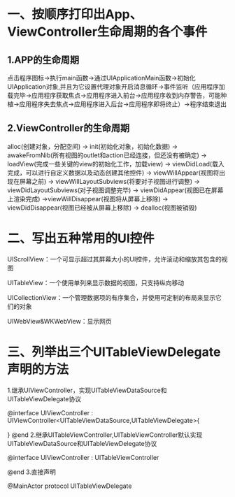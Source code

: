 # 一、按顺序打印出App、ViewController生命周期的各个事件

## 1.APP的生命周期

点击程序图标->执行main函数->通过UIApplicationMain函数->初始化UIApplication对象,并且为它设置代理对象开启消息循环->事件监听（应用程序加载完毕->应用程序获取焦点->应用程序进入前台->应用程序收到内存警告，可能种植->应用程序失去焦点->应用程序进入后台->应用程序即将终止）->程序结束退出

## 2.ViewController的生命周期

alloc(创建对象，分配空间) -> init(初始化对象，初始化数据) -> awakeFromNib(所有视图的outlet和action已经连接，但还没有被确定) -> loadView(完成一些关键的view的初始化工作，加载view) -> viewDidLoad(载入完成，可以进行自定义数据以及动态创建其他控件) -> viewWillAppear(视图将出现在屏幕之前) -> viewWillLayoutSubviews(将要对子视图进行调整) -> viewDidLayoutSubviews(对子视图调整完毕) -> viewDidAppear(视图已在屏幕上渲染完成) ->viewWillDisappear(视图将从屏幕上移除) -> viewDidDisappear(视图已经被从屏幕上移除) -> dealloc(视图被销毁)

# 二、写出五种常用的UI控件

UIScrollView：一个可显示超过其屏幕大小的UI控件，允许滚动和缩放其包含的视图

UITableView：一个使用单列来显示数据的视图，只支持纵向移动

UICollectionView：一个管理数据项的有序集合，并使用可定制的布局来显示它们的对象

UIWebView&WKWebView：显示网页

# 三、列举出三个UITableViewDelegate声明的方法

1.继承UIViewController，实现UITableViewDataSource和UITableViewDelegate协议

@interface UIViewController : UIViewController<UITableViewDataSource,UITableViewDelegate>{

}
@end
2.继承UITableViewController,UITableViewController默认实现UITableViewDataSource和UITableViewDelegate协议

@interface UIViewController : UITableViewController

@end
3.直接声明

@MainActor protocol UITableViewDelegate
```




